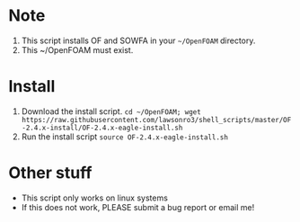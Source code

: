 # Note
1. This script installs OF and SOWFA in your `~/OpenFOAM` directory.
1. This ~/OpenFOAM must exist.

# Install
1. Download the install script.
```cd ~/OpenFOAM; wget https://raw.githubusercontent.com/lawsonro3/shell_scripts/master/OF-2.4.x-install/OF-2.4.x-eagle-install.sh```
1. Run the install script ```source OF-2.4.x-eagle-install.sh```

# Other stuff
* This script only works on linux systems 
* If this does not work, PLEASE submit a bug report or email me!
